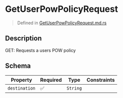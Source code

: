 # GetUserPowPolicyRequest
> Defined in [GetUserPowPolicyRequest.md.rs](../../../routes/foreign/get_user_pow_policy/../../interface/src/interface/routes/foreign/get_user_pow_policy)

## Description
GET: Requests a users POW policy

## Schema

| Property | Required | Type | Constraints |
| --- | --- | --- | --- |
| `destination` | ✅ | `String` |     | 


